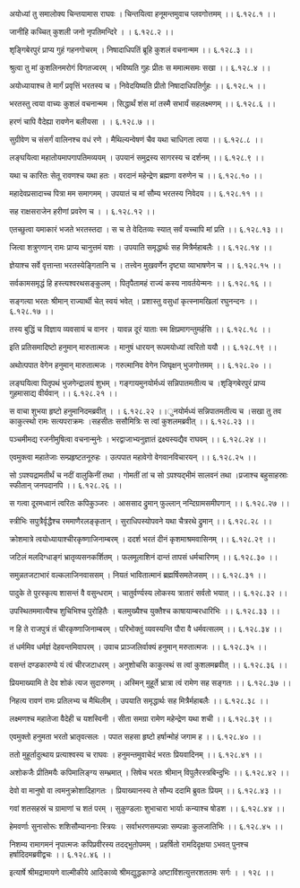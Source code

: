 अयोध्यां तु समालोक्य चिन्तयामास राघवः ।
चिन्तयित्वा हनूमन्तमुवाच प्लवगोत्तमम् ।। ६.१२८.१ ।।

जानीहि कच्चित् कुशली जनो नृपतिमन्दिरे ।
। ६.१२८.२ ।।

शृङ्गिबेरपुरं प्राप्य गुहं गहनगोचरम् ।
निषादाधिपतिं ब्रूहि कुशलं वचनान्मम ।। ६.१२८.३ ।।

श्रुत्वा तु मां कुशलिनमरोगं विगतज्वरम् ।
भविष्यति गुहः प्रीतः स ममात्मसमः सखा ।। ६.१२८.४ ।।

अयोध्यायाश्च ते मार्गं प्रवृत्तिं भरतस्य च ।
निवेदयिष्यति प्रीतो निषादाधिपतिर्गुहः ।। ६.१२८.५ ।।

भरतस्तु त्वया वाच्यः कुशलं वचनान्मम ।
सिद्धार्थं शंस मां तस्मै सभार्यं सहलक्ष्मणम् ।। ६.१२८.६ ।।

हरणं चापि वैदेह्या रावणेन बलीयसा ।
। ६.१२८.७ ।।

सुग्रीवेण च संसर्गं वालिनश्च वधं रणे ।
मैथिल्यन्वेषणं चैव यथा चाधिगता त्वया ।। ६.१२८.८ ।।

लङ्घयित्वा महातोयमापगापतिमव्ययम् ।
उपयानं समुद्रस्य सागरस्य च दर्शनम् ।। ६.१२८.९ ।।

यथा च कारितः सेतू रावणश्च यथा हतः ।
वरदानं महेन्द्रेण ब्रह्मणा वरुणेन च ।। ६.१२८.१० ।।

महादेवप्रसादाच्च पित्रा मम समागमम् ।
उपयातं च मां सौम्य भरतस्य निवेदय ।। ६.१२८.११ ।।

सह राक्षसराजेन हरीणां प्रवरेण च ।
। ६.१२८.१२ ।।

एतच्छुत्वा यमाकारं भजते भरतस्तदा ।
स च ते वेदितव्यः स्यात् सर्वं यच्चापि मां प्रति ।। ६.१२८.१३ ।।

जित्वा शत्रुगणान् रामः प्राप्य चानुत्तमं यशः ।
उपयाति समृद्धार्थः सह मित्रैर्महाबलैः ।। ६.१२८.१४ ।।

ज्ञेयाश्च सर्वे वृत्तान्ता भरतस्येङ्गितानि च ।
तत्त्वेन मुखवर्णेन दृष्ट्या व्याभाषणेन च ।। ६.१२८.१५ ।।

सर्वकामसमृद्धं हि हस्त्यश्वरथसङ्कुलम् ।
पितृपैतामहं राज्यं कस्य नावर्तयेन्मनः ।। ६.१२८.१६ ।।

सङ्गत्या भरतः श्रीमान् राज्यार्थी चेत् स्वयं भवेत् ।
प्रशास्तु वसुधां कृत्स्नामखिलां रघुनन्दनः ।। ६.१२८.१७ ।।

तस्य बुद्धिं च विज्ञाय व्यवसायं च वानर ।
यावन्न दूरं याताः स्म क्षिप्रमागन्तुमर्हसि ।। ६.१२८.१८ ।।

इति प्रतिसमादिष्टो हनुमान् मारुतात्मजः ।
मानुषं धारयन् रूपमयोध्यां त्वरितो ययौ ।। ६.१२८.१९ ।।

अथोत्पपात वेगेन हनुमान् मारुतात्मजः ।
गरुत्मानिव वेगेन जिघृक्षन् भुजगोत्तमम् ।। ६.१२८.२० ।।

लङ्घयित्वा पितृपथं भुजगेन्द्रालयं शुभम् ।
गङ्गायमुनयोर्मध्यं सन्निपातमतीत्य च ।शृङ्गिबेरपुरं प्राप्य गुहमासाद्य वीर्यवान् ।। ६.१२८.२१ ।।

स वाचा शुभया हृष्टो हनुमानिदमब्रवीत् ।
। ६.१२८.२२ ।।ुनयोर्मध्यं सन्निपातमतीत्य च ।सखा तु तव काकुत्स्थो रामः सत्यपराक्रमः ।सहसीतः ससौमित्रिः स त्वां कुशलमब्रवीत् ।। ६.१२८.२३ ।।

पञ्चमीमद्य रजनीमुषित्वा वचनान्मुनेः ।
भरद्वाजाभ्यनुज्ञातं द्रक्ष्यस्यद्यैव राघवम् ।। ६.१२८.२४ ।।

एवमुक्त्वा महातेजाः सम्प्रहृष्टतनूरुहः ।
उत्पपात महावेगो वेगवानविचारयन् ।। ६.१२८.२५ ।।

सो ऽपश्यद्रामतीर्थं च नदीं वालुकिनीं तथा ।
गोमतीं तां च सो ऽपश्यद्भीमं सालवनं तथा ।प्रजाश्च बहुसाहस्राः स्फीतान् जनपदानपि ।। ६.१२८.२६ ।।

स गत्वा दूरमध्वानं त्वरितः कपिकुञ्जरः ।
आससाद द्रुमान् फुल्लान् नन्दिग्रामसमीपगान् ।। ६.१२८.२७ ।।

स्त्रीभिः सपुत्रैर्वृद्धैश्च रममाणैरलङ्कृतान् ।
सुराधिपस्योपवने यथा चैत्ररथे द्रुमान् ।। ६.१२८.२८ ।।

क्रोशमात्रे त्वयोध्यायाश्चीरकृष्णाजिनाम्बरम् ।
ददर्श भरतं दीनं कृशमाश्रमवासिनम् ।। ६.१२८.२९ ।।

जटिलं मलदिग्धाङ्गं भ्रातृव्यसनकर्शितम् ।
फलमूलाशिनं दान्तं तापसं धर्मचारिणम् ।। ६.१२८.३० ।।

समुन्नतजटाभारं वल्कलाजिनवाससम् ।
नियतं भावितात्मानं ब्रह्मर्षिसमतेजसम् ।। ६.१२८.३१ ।।

पादुके ते पुरस्कृत्य शासन्तं वै वसुन्धराम् ।
चातुर्वर्ण्यस्य लोकस्य त्रातारं सर्वतो भयात् ।। ६.१२८.३२ ।।

उपस्थितममात्यैश्च शुचिभिश्च पुरोहितैः ।
बलमुख्यैश्च युक्तैश्च काषायाम्बरधारिभिः ।। ६.१२८.३३ ।।

न हि ते राजपुत्रं तं चीरकृष्णाजिनाम्बरम् ।
परिभोक्तुं व्यवस्यन्ति पौरा वै धर्मवत्सलम् ।। ६.१२८.३४ ।।

तं धर्ममिव धर्मज्ञं देहवन्तमिवापरम् ।
उवाच प्राञ्जलिर्वाक्यं हनुमान् मरुतात्मजः ।। ६.१२८.३५ ।।

वसन्तं दण्डकारण्ये यं त्वं चीरजटाधरम् ।
अनुशोचसि काकुत्स्थं स त्वां कुशलमब्रवीत् ।। ६.१२८.३६ ।।

प्रियमाख्यामि ते देव शोकं त्यज सुदारुणम् ।
अस्मिन् मुहूर्ते भ्रात्रा त्वं रामेण सह सङ्गतः ।। ६.१२८.३७ ।।

निहत्य रावणं रामः प्रतिलभ्य च मैथिलीम् ।
उपयाति समृद्धार्थः सह मित्रैर्महाबलैः ।। ६.१२८.३८ ।।

लक्ष्मणश्च महातेजा वैदेही च यशस्विनी ।
सीता समग्रा रामेण महेन्द्रेण यथा शची ।। ६.१२८.३९ ।।

एवमुक्तो हनुमता भरतो भ्रातृवत्सलः ।
पपात सहसा हृष्टो हर्षान्मोहं जगाम ह ।। ६.१२८.४० ।।

ततो मुहूर्तादुत्थाय प्रत्याश्वस्य च राघवः ।
हनुमन्तमुवाचेदं भरतः प्रियवादिनम् ।। ६.१२८.४१ ।।

अशोकजैः प्रीतिमयैः कपिमालिङ्ग्य सम्भ्रमात् ।
सिषेच भरतः श्रीमान् विपुलैरस्त्रबिन्दुभिः ।। ६.१२८.४२ ।।

देवो वा मानुषो वा त्वमनुक्रोशादिहागतः ।
प्रियाख्यानस्य ते सौम्य ददामि ब्रुवतः प्रियम् ।। ६.१२८.४३ ।।

गवां शतसहस्रं च ग्रामाणां च शतं परम् ।
सुकुण्डलाः शुभाचारा भार्याः कन्याश्च षोडश ।। ६.१२८.४४ ।।

हेमवर्णाः सुनासोरूः शशिसौम्याननाः स्त्रियः ।
सर्वाभरणसम्पन्नाः सम्पन्नाः कुलजातिभिः ।। ६.१२८.४५ ।।

निशम्य रामागमनं नृपात्मजः कपिप्रवीरस्य तदद्भुतोपमम् ।
प्रहर्षितो रामदिदृक्षया ऽभवत् पुनश्च हर्षादिदमब्रवीद्वचः ।। ६.१२८.४६ ।।

इत्यार्षे श्रीमद्रामायणे वाल्मीकीये आदिकाव्ये श्रीमद्युद्धकाण्डे अष्टाविंशत्युत्तरशततमः सर्गः ।
। १२८ ।।

